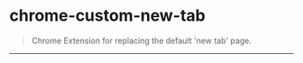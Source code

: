 chrome-custom-new-tab
=====================

  > Chrome Extension for replacing the default 'new tab' page.

--------------------------------------------------------------------------------
